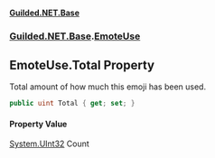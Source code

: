 
#### [Guilded.NET.Base](index 'index')
### [Guilded.NET.Base](index#Guilded_NET_Base 'Guilded.NET.Base').[EmoteUse](EmoteUse 'Guilded.NET.Base.EmoteUse')
## EmoteUse.Total Property
Total amount of how much this emoji has been used.  
```csharp
public uint Total { get; set; }
```

#### Property Value
[System.UInt32](https://docs.microsoft.com/en-us/dotnet/api/System.UInt32 'System.UInt32')
Count

